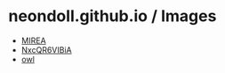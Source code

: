 # neondoll.github.io / Images

- [MIREA](MIREA.png)
- [NxcQR6VIBiA](NxcQR6VIBiA.jpg)
- [owl](owl.png)